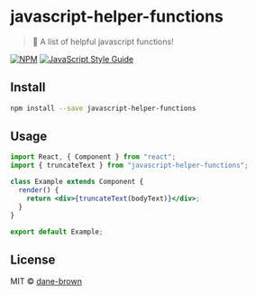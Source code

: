 # javascript-helper-functions

> 🐠 A list of helpful javascript functions!

[![NPM](https://img.shields.io/npm/v/javascript-helper-functions.svg)](https://www.npmjs.com/package/javascript-helper-functions) [![JavaScript Style Guide](https://img.shields.io/badge/code_style-standard-brightgreen.svg)](https://standardjs.com)

## Install

```bash
npm install --save javascript-helper-functions
```

## Usage

```jsx
import React, { Component } from "react";
import { truncateText } from "javascript-helper-functions";

class Example extends Component {
  render() {
    return <div>{truncateText(bodyText)}</div>;
  }
}

export default Example;
```

## License

MIT © [dane-brown](https://github.com/dane-brown)
